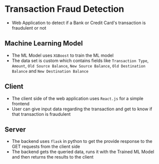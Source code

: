 # Transaction Fraud Detection

- Web Application to detect if a Bank or Credit Card's transaction is fraudulent or not

## Machine Learning Model
- The ML Model uses `XGBoost` to train the ML model
- The data set is custom which contains fields like `Transaction Type`, `Amount`, `Old Source Balance`, `New Source Balance`, `Old Destination Balance` and `New Destination Balance` 

## Client
- The client side of the web application uses `React.js` for a simple frontend
- User can give input data regarding the transaction and get to know if that transaction is fraudulent

## Server
- The backend uses `flask` in python to get the provide response to the GET requests from the client side
- The backend gets the queried data, runs it with the Trained ML Model and then returns the results to the client
